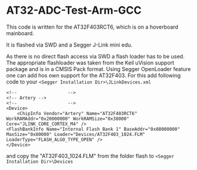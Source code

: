 ﻿# AT32-ADC-Test-Arm-GCC

This code is written for the AT32F403RCT6, which is on a hoverboard mainboard.

It is flashed via SWD and a Segger J-Link mini edu.

As there is no direct flash access via SWD a flash loader has to be used. The appropriate flashloader was taken from the Keil uVision support package and is in a CMSIS Pack format. Using Segger OpenLoader feature one can add hos own support for the AT32F403.
For this add following code to your `<Segger Installation Dir>\JLinkDevices.xml`
    
    <!--                   -->
    <!-- Artery -->    
    <!--                   -->    
    <Device>        
    	<ChipInfo Vendor="Artery" Name="AT32F403RCT6" WorkRAMAddr="0x20000000" WorkRAMSize="0x38000" Core="JLINK_CORE_CORTEX_M4" />
	<FlashBankInfo Name="Internal Flash Bank 1" BaseAddr="0x08000000" MaxSize="0x80000" Loader="Devices/AT32F403_1024.FLM" LoaderType="FLASH_ALGO_TYPE_OPEN" />
    </Device>

and copy the "AT32F403_1024.FLM" from the folder flash to `<Segger Installation Dir>\Devices`
